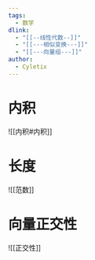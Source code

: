 ```yaml
---
tags:
  - 数学
dlink:
  - "[[--线性代数--]]"
  - "[[---相似变换---]]"
  - "[[---向量组---]]"
author:
  - Cyletix
---
```

# 内积
![[内积#内积]]

# 长度
![[范数]]

# 向量正交性
![[正交性]]